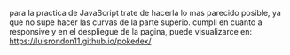 para la practica de JavaScript trate de hacerla lo mas parecido posible, ya que no supe hacer las curvas de la parte superio.
cumpli en cuanto a responsive y en el despliegue de la pagina, puede visualizarce en:
https://luisrondon11.github.io/pokedex/
